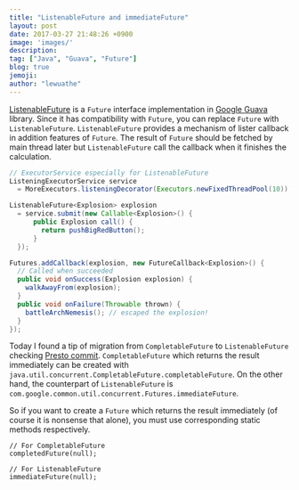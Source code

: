 ```yaml
---
title: "ListenableFuture and immediateFuture"
layout: post
date: 2017-03-27 21:48:26 +0900
image: 'images/'
description:
tag: ["Java", "Guava", "Future"]
blog: true
jemoji:
author: "lewuathe"
---
```


[ListenableFuture](https://github.com/google/guava/wiki/ListenableFutureExplained) is a `Future` interface implementation in [Google Guava](https://github.com/google/guava) library. Since it has compatibility with `Future`, you can replace `Future` with `ListenableFuture`. `ListenableFuture` provides a mechanism of lister callback in addition features of `Future`. The result of `Future` should be fetched by main thread later but `ListenableFuture` call the callback when it finishes the calculation.

```java
// ExecutorService especially for ListenableFuture
ListeningExecutorService service
  = MoreExecutors.listeningDecorator(Executors.newFixedThreadPool(10));

ListenableFuture<Explosion> explosion
  = service.submit(new Callable<Explosion>() {
      public Explosion call() {
        return pushBigRedButton();
      }
  });

Futures.addCallback(explosion, new FutureCallback<Explosion>() {
  // Called when succeeded
  public void onSuccess(Explosion explosion) {
    walkAwayFrom(explosion);
  }
  public void onFailure(Throwable thrown) {
    battleArchNemesis(); // escaped the explosion!
  }
});
```

Today I found a tip of migration from `CompletableFuture` to `ListenableFuture` checking [Presto commit](https://github.com/prestodb/presto/commit/681b6a970485f233c447d1f717540bb15600767b). `CompletableFuture` which returns the result immediately can be created with `java.util.concurrent.CompletableFuture.completableFuture`. On the other hand, the counterpart of `ListenableFuture` is `com.google.common.util.concurrent.Futures.immediateFuture`.

So if you want to create a `Future` which returns the result immediately (of course it is nonsense that alone), you must use corresponding static methods respectively.

```
// For CompletableFuture
completedFuture(null);

// For ListenableFuture
immediateFuture(null);
```
